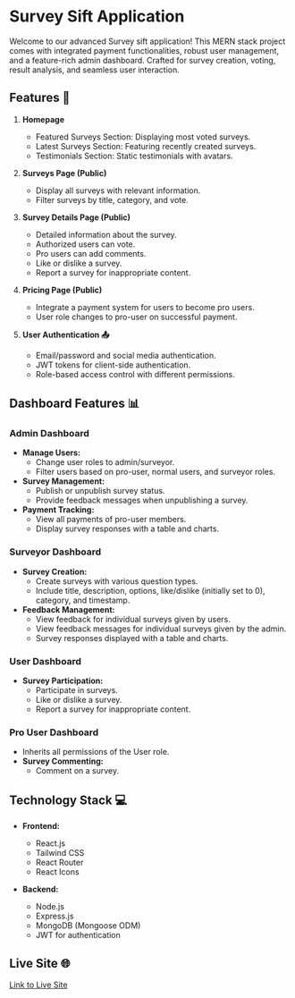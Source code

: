 # Survey Sift Application

Welcome to our advanced Survey sift application! This MERN stack project comes with integrated payment functionalities, robust user management, and a feature-rich admin dashboard. Crafted for survey creation, voting, result analysis, and seamless user interaction.

## Features 🚀

1. **Homepage**
   - Featured Surveys Section: Displaying most voted surveys.
   - Latest Surveys Section: Featuring recently created surveys.
   - Testimonials Section: Static testimonials with avatars.

2. **Surveys Page (Public)**

   - Display all surveys with relevant information.
   - Filter surveys by title, category, and vote.

3. **Survey Details Page (Public)**

   - Detailed information about the survey.
   - Authorized users can vote.
   - Pro users can add comments.
   - Like or dislike a survey.
   - Report a survey for inappropriate content.

4. **Pricing Page (Public)**

   - Integrate a payment system for users to become pro users.
   - User role changes to pro-user on successful payment.

5. **User Authentication 📤**
   - Email/password and social media authentication.
   - JWT tokens for client-side authentication.
   - Role-based access control with different permissions.

## Dashboard Features 📊

### Admin Dashboard

- **Manage Users:**
  - Change user roles to admin/surveyor.
  - Filter users based on pro-user, normal users, and surveyor roles.
- **Survey Management:**
  - Publish or unpublish survey status.
  - Provide feedback messages when unpublishing a survey.
- **Payment Tracking:**
  - View all payments of pro-user members.
  - Display survey responses with a table and charts.

### Surveyor Dashboard

- **Survey Creation:**
  - Create surveys with various question types.
  - Include title, description, options, like/dislike (initially set to 0), category, and timestamp.
- **Feedback Management:**
  - View feedback for individual surveys given by users.
  - View feedback messages for individual surveys given by the admin.
  - Survey responses displayed with a table and charts.

### User Dashboard

- **Survey Participation:**
  - Participate in surveys.
  - Like or dislike a survey.
  - Report a survey for inappropriate content.

### Pro User Dashboard

- Inherits all permissions of the User role.
- **Survey Commenting:**
  - Comment on a survey.

## Technology Stack 💻

- **Frontend:**

  - React.js
  - Tailwind CSS
  - React Router
  - React Icons

- **Backend:**
  - Node.js
  - Express.js
  - MongoDB (Mongoose ODM)
  - JWT for authentication

## Live Site 🌐

[Link to Live Site](https://polling-survey-11c5d.web.app/)
